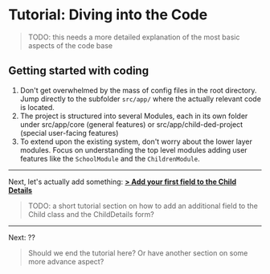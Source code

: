# Tutorial: Diving into the Code
> TODO: this needs a more detailed explanation of the most basic aspects of the code base

## Getting started with coding
1. Don't get overwhelmed by the mass of config files in the root directory.
 Jump directly to the subfolder `src/app/` where the actually relevant code is located.
2. The project is structured into several Modules, each in its own folder under src/app/core (general features) or src/app/child-ded-project (special user-facing features)
3. To extend upon the existing system, don't worry about the lower layer modules.
 Focus on understanding the top level modules adding user features like the `SchoolModule` and the `ChildrenModule`.

-----
Next, let's actually add something:
 [**> Add your first field to the Child Details**]()
> TODO: a short tutorial section on how to add an additional field to the Child class and the ChildDetails form?

-----
Next: ??
> Should we end the tutorial here?
> Or have another section on some more advance aspect?

